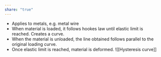 ```yaml
---
share: "true"
---
```

 - Applies to metals, e.g. metal wire
- When material is loaded, it follows hookes law until elastic limit is reached. Creates a curve.
- When the material is unloaded, the line obtained follows parallel to the original loading curve.
- Once elastic limit is reached, material is deformed.
![[Hysteresis curve]]